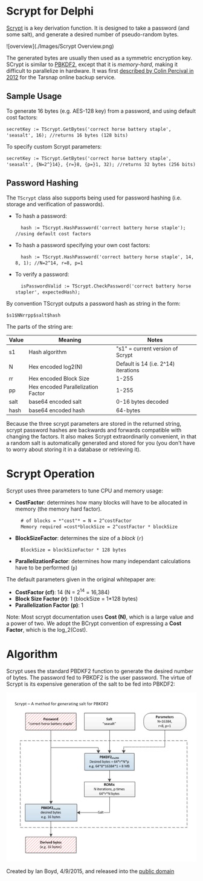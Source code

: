 Scrypt for Delphi
=====================

[Scrypt](http://en.wikipedia.org/wiki/Scrypt) is a key derivation function. It is designed to take a password (and some salt), and generate a desired number of pseudo-random bytes. 

![overview](./Images/Scrypt Overview.png)

The generated bytes are usually then used as a symmetric encryption key. SCrypt is similar to [PBKDF2](http://en.wikipedia.org/wiki/PBKDF2), except that it is *memory-hard*, making it difficult to parallelize in hardware. It was first [described by Colin Percival in 2012](http://www.tarsnap.com/scrypt/scrypt.pdf) for the Tarsnap online backup service.


Sample Usage
----------------

To generate 16 bytes (e.g. AES-128 key) from a password, and using default cost factors:

    secretKey := TScrypt.GetBytes('correct horse battery staple', 'seasalt', 16); //returns 16 bytes (128 bits)
    
To specify custom Scrypt parameters:

    secretKey := TScrypt.GetBytes('correct horse battery staple', 'seasalt', {N=2^}14}, {r=}8, {p=}1, 32); //returns 32 bytes (256 bits)

Password Hashing
--------------

The `TScrypt` class also supports being used for password hashing (i.e. storage and verification of passwords).

- To hash a password:

        hash := TScrypt.HashPassword('correct battery horse staple'); //using default cost factors
    
- To hash a password specifying your own cost factors:

        hash := TScrypt.HashPassword('correct battery horse staple', 14, 8, 1); //N=2^14, r=8, p=1
    
- To verify a password:

        isPasswordValid := TScrypt.CheckPassword('correct battery horse stapler', expectedHash);


By convention TScrypt outputs a password hash as string in the form:

    $s1$NNrrpp$salt$hash

The parts of the string are:

| Value | Meaning | Notes |
|-------|---------|-------|
| s1 | Hash algorithm | "s1" = current version of Scrypt |
| N | Hex encoded log2(N) | Default is 14 (i.e. 2^14) iterations |
| rr | Hex encoded Block Size | 1-255  |
| pp | Hex encoded Parallelization Factor | 1-255  |
| salt | base64 encoded salt | 0-16 bytes decoded |
| hash | base64 encoded hash | 64-bytes |

Because the three scrypt parameters are stored in the returned string, scrypt password hashes are backwards and forwards compatible with changing the factors. It also makes Scrypt extraordinarily convenient, in that a random salt is automatically generated and stored for you (you don't have to worry about storing it in a database or retrieving it).

Scrypt Operation
============

Scrypt uses three parameters to tune CPU and memory usage:

- **CostFactor**: determines how many blocks will have to be allocated in memory (the memory hard factor).  

        # of blocks = *"cost"* = N = 2^costFactor
        Memory required =cost*blockSize = 2^costFactor * blockSize

- **BlockSizeFactor**: determines the size of a *block* (`r`)     
 
        BlockSize = blockSizeFactor * 128 bytes

- **ParallelizationFactor**: determines how many independant calculations have to be performed (`p`)

The default parameters given in the original whitepaper are:

- **CostFactor (cf)**: 14 (N = 2<sup>14</sup> = 16,384)
- **Block Size Factor (r)**: 1 (blockSize = 1*128 bytes)
- **Parallelization Factor (p)**: 1

Note: Most scrypt documentation uses **Cost (N)**, which is a large value and a power of two. We adopt the BCrypt convention of expressing a **Cost Factor**, which is the log_2(Cost).

Algorithm
==========

Scrypt uses the standard PBDKF2 function to generate the desired number of bytes. The password fed to PBKDF2 is the user password. The virtue of Scrypt is its expensive generation of the salt to be fed into PBKDF2:

![operation](./Images/ScryptBlockDiagram.png)

 

Created by Ian Boyd, 4/9/2015, and released into the [public domain](http://unlicense.org/)
